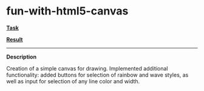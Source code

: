 # fun-with-html5-canvas

**[Task](https://github.com/rolling-scopes-school/tasks/blob/master/tasks/stage-0/projects.md#task-7-fun-with-html5-canvas-40)**

**[Result](https://leonidshatilo.github.io/fun-with-html5-canvas/)**

---

**Description**

Creation of a simple canvas for drawing. Implemented additional functionality: added buttons for selection of rainbow and wave styles, as well as input for selection of any line color and width.